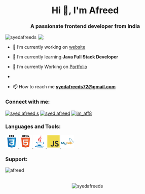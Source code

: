 <h1 align="center">Hi 👋, I'm Afreed</h1>
<h3 align="center">A passionate frontend developer from India</h3>
<img align="right"  width="400" src="https://user-images.githubusercontent.com/74038190/219923823-bf1ce878-c6b8-4faa-be07-93e6b1006521.gif">


<p align="left"> <img src="https://komarev.com/ghpvc/?username=syedafreeds&label=Profile%20views&color=0e75b6&style=flat" alt="syedafreeds" /> </p>

- 🔭 I’m currently working on [website](http://127.0.0.1:5500/html%20class/website.html)

- 🌱 I’m currently learning **Java Full Stack Developer**

- 🔭 I’m currently Working on [Portfolio](http://127.0.0.1:5500/html%20cls/port.html)
-                                 

- 📫 How to reach me **syedafreeds72@gmail.com**

<h3 align="left">Connect with me:</h3>
<p align="left">
<a href="https://linkedin.com/in/syed afreed s" target="blank"><img align="center" src="https://raw.githubusercontent.com/rahuldkjain/github-profile-readme-generator/master/src/images/icons/Social/linked-in-alt.svg" alt="syed afreed s" height="30" width="40" /></a>
<a href="https://fb.com/syed afreed" target="blank"><img align="center" src="https://raw.githubusercontent.com/rahuldkjain/github-profile-readme-generator/master/src/images/icons/Social/facebook.svg" alt="syed afreed" height="30" width="40" /></a>
<a href="https://instagram.com/im_aff8" target="blank"><img align="center" src="https://raw.githubusercontent.com/rahuldkjain/github-profile-readme-generator/master/src/images/icons/Social/instagram.svg" alt="im_aff8" height="30" width="40" /></a>
</p>

<h3 align="left">Languages and Tools:</h3>
<p align="left"> <a href="https://www.w3schools.com/css/" target="_blank" rel="noreferrer"> <img src="https://raw.githubusercontent.com/devicons/devicon/master/icons/css3/css3-original-wordmark.svg" alt="css3" width="40" height="40"/> </a> <a href="https://www.w3.org/html/" target="_blank" rel="noreferrer"> <img src="https://raw.githubusercontent.com/devicons/devicon/master/icons/html5/html5-original-wordmark.svg" alt="html5" width="40" height="40"/> </a> <a href="https://www.java.com" target="_blank" rel="noreferrer"> <img src="https://raw.githubusercontent.com/devicons/devicon/master/icons/java/java-original.svg" alt="java" width="40" height="40"/> </a> <a href="https://developer.mozilla.org/en-US/docs/Web/JavaScript" target="_blank" rel="noreferrer"> <img src="https://raw.githubusercontent.com/devicons/devicon/master/icons/javascript/javascript-original.svg" alt="javascript" width="40" height="40"/> </a> <a href="https://www.mysql.com/" target="_blank" rel="noreferrer"> <img src="https://raw.githubusercontent.com/devicons/devicon/master/icons/mysql/mysql-original-wordmark.svg" alt="mysql" width="40" height="40"/> </a> </p>

<h3 align="left">Support:</h3>
<p><a href="https://www.buymeacoffee.com/afreed"> <img align="left" src="https://cdn.buymeacoffee.com/buttons/v2/default-yellow.png" height="50" width="210" alt="afreed" /></a></p><br><br>

<p><img align="center" src="https://github-readme-streak-stats.herokuapp.com/?user=syedafreeds&" alt="syedafreeds" /></p>
